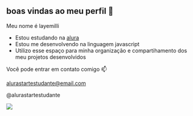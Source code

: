 ## boas vindas ao meu perfil 💙

Meu nome é layemilli

- Estou estudando na [alura](https://www.alura.com.br)
- Estou me desenvolvendo na linguagem javascript
- Utilizo esse espaço para minha organização e compartihamento dos meu projetos desenvolvidos

Você pode entrar em contato comigo 📫

alurastartestudante@email.com

@alurastartestudante


![](https://media1.tenor.com/m/ogHxxRoFmhkAAAAC/anime-girl.gif)

